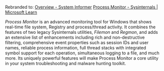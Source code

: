 
Rebranded to: [Overview - System Informer](https://systeminformer.sourceforge.io/)
[Process Monitor - Sysinternals | Microsoft Learn](https://learn.microsoft.com/en-us/sysinternals/downloads/procmon)

_Process Monitor_ is an advanced monitoring tool for Windows that shows real-time file system, Registry and process/thread activity. It combines the features of two legacy Sysinternals utilities, _Filemon_ and _Regmon_, and adds an extensive list of enhancements including rich and non-destructive filtering, comprehensive event properties such as session IDs and user names, reliable process information, full thread stacks with integrated symbol support for each operation, simultaneous logging to a file, and much more. Its uniquely powerful features will make Process Monitor a core utility in your system troubleshooting and malware hunting toolkit.